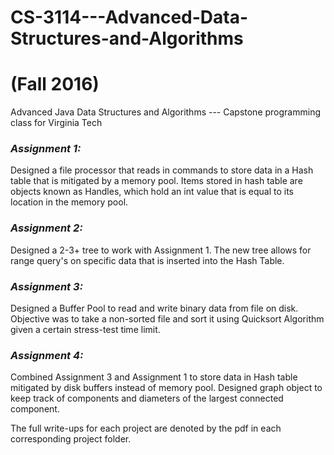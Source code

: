 # CS-3114---Advanced-Data-Structures-and-Algorithms 
# (Fall 2016)
Advanced Java Data Structures and Algorithms --- Capstone programming class for Virginia Tech


### *Assignment 1:*
  Designed a file processor that reads in commands to store data in a Hash table that is mitigated by a memory pool. Items stored in hash   table are objects known as Handles, which hold an int value that is equal to its location in the memory pool.


### *Assignment 2:*
  Designed a 2-3+ tree to work with Assignment 1. The new tree allows for range query's on specific data that is inserted into the Hash     Table.
  
  
### *Assignment 3:*
  Designed a Buffer Pool to read and write binary data from file on disk. Objective was to take a non-sorted file and sort it using         Quicksort Algorithm given a certain stress-test time limit.
  
  
### *Assignment 4:*
  Combined Assignment 3 and Assignment 1 to store data in Hash table mitigated by disk buffers instead of memory pool. Designed graph       object to keep track of components and diameters of the largest connected component.


The full write-ups for each project are denoted by the pdf in each corresponding project folder. 
